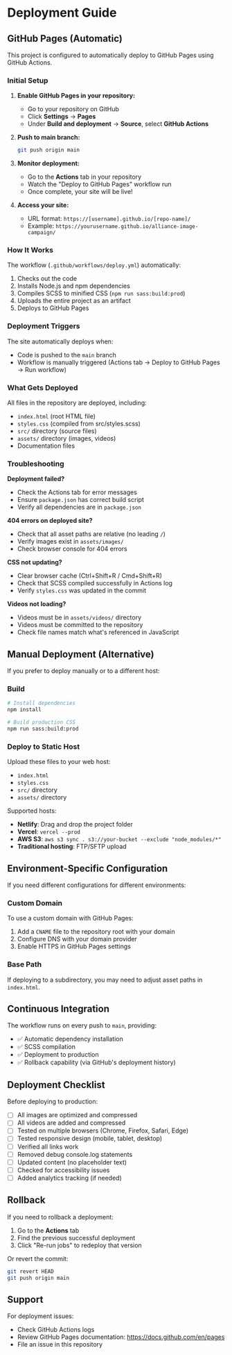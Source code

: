 # Deployment Guide

## GitHub Pages (Automatic)

This project is configured to automatically deploy to GitHub Pages using GitHub Actions.

### Initial Setup

1. **Enable GitHub Pages in your repository:**
   - Go to your repository on GitHub
   - Click **Settings** → **Pages**
   - Under **Build and deployment** → **Source**, select **GitHub Actions**

2. **Push to main branch:**
   ```bash
   git push origin main
   ```

3. **Monitor deployment:**
   - Go to the **Actions** tab in your repository
   - Watch the "Deploy to GitHub Pages" workflow run
   - Once complete, your site will be live!

4. **Access your site:**
   - URL format: `https://[username].github.io/[repo-name]/`
   - Example: `https://yourusername.github.io/alliance-image-campaign/`

### How It Works

The workflow (`.github/workflows/deploy.yml`) automatically:
1. Checks out the code
2. Installs Node.js and npm dependencies
3. Compiles SCSS to minified CSS (`npm run sass:build:prod`)
4. Uploads the entire project as an artifact
5. Deploys to GitHub Pages

### Deployment Triggers

The site automatically deploys when:
- Code is pushed to the `main` branch
- Workflow is manually triggered (Actions tab → Deploy to GitHub Pages → Run workflow)

### What Gets Deployed

All files in the repository are deployed, including:
- `index.html` (root HTML file)
- `styles.css` (compiled from src/styles.scss)
- `src/` directory (source files)
- `assets/` directory (images, videos)
- Documentation files

### Troubleshooting

**Deployment failed?**
- Check the Actions tab for error messages
- Ensure `package.json` has correct build script
- Verify all dependencies are in `package.json`

**404 errors on deployed site?**
- Check that all asset paths are relative (no leading `/`)
- Verify images exist in `assets/images/`
- Check browser console for 404 errors

**CSS not updating?**
- Clear browser cache (Ctrl+Shift+R / Cmd+Shift+R)
- Check that SCSS compiled successfully in Actions log
- Verify `styles.css` was updated in the commit

**Videos not loading?**
- Videos must be in `assets/videos/` directory
- Videos must be committed to the repository
- Check file names match what's referenced in JavaScript

## Manual Deployment (Alternative)

If you prefer to deploy manually or to a different host:

### Build

```bash
# Install dependencies
npm install

# Build production CSS
npm run sass:build:prod
```

### Deploy to Static Host

Upload these files to your web host:
- `index.html`
- `styles.css`
- `src/` directory
- `assets/` directory

Supported hosts:
- **Netlify**: Drag and drop the project folder
- **Vercel**: `vercel --prod`
- **AWS S3**: `aws s3 sync . s3://your-bucket --exclude "node_modules/*"`
- **Traditional hosting**: FTP/SFTP upload

## Environment-Specific Configuration

If you need different configurations for different environments:

### Custom Domain

To use a custom domain with GitHub Pages:
1. Add a `CNAME` file to the repository root with your domain
2. Configure DNS with your domain provider
3. Enable HTTPS in GitHub Pages settings

### Base Path

If deploying to a subdirectory, you may need to adjust asset paths in `index.html`.

## Continuous Integration

The workflow runs on every push to `main`, providing:
- ✅ Automatic dependency installation
- ✅ SCSS compilation
- ✅ Deployment to production
- ✅ Rollback capability (via GitHub's deployment history)

## Deployment Checklist

Before deploying to production:
- [ ] All images are optimized and compressed
- [ ] All videos are added and compressed
- [ ] Tested on multiple browsers (Chrome, Firefox, Safari, Edge)
- [ ] Tested responsive design (mobile, tablet, desktop)
- [ ] Verified all links work
- [ ] Removed debug console.log statements
- [ ] Updated content (no placeholder text)
- [ ] Checked for accessibility issues
- [ ] Added analytics tracking (if needed)

## Rollback

If you need to rollback a deployment:
1. Go to the **Actions** tab
2. Find the previous successful deployment
3. Click "Re-run jobs" to redeploy that version

Or revert the commit:
```bash
git revert HEAD
git push origin main
```

## Support

For deployment issues:
- Check GitHub Actions logs
- Review GitHub Pages documentation: https://docs.github.com/en/pages
- File an issue in this repository
